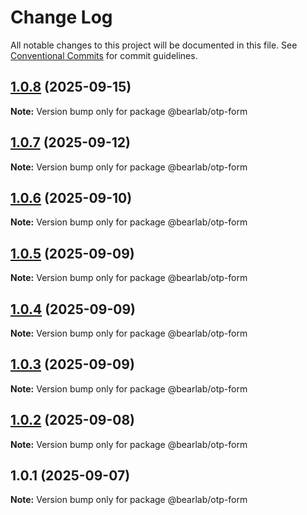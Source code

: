 # Change Log

All notable changes to this project will be documented in this file.
See [Conventional Commits](https://conventionalcommits.org) for commit guidelines.

## [1.0.8](https://github.com/hasanbala/ui-components/compare/@bearlab/otp-form@1.0.7...@bearlab/otp-form@1.0.8) (2025-09-15)

**Note:** Version bump only for package @bearlab/otp-form





## [1.0.7](https://github.com/hasanbala/ui-components/compare/@bearlab/otp-form@1.0.6...@bearlab/otp-form@1.0.7) (2025-09-12)

**Note:** Version bump only for package @bearlab/otp-form





## [1.0.6](https://github.com/hasanbala/ui-components/compare/@bearlab/otp-form@1.0.5...@bearlab/otp-form@1.0.6) (2025-09-10)

**Note:** Version bump only for package @bearlab/otp-form





## [1.0.5](https://github.com/hasanbala/ui-components/compare/@bearlab/otp-form@1.0.4...@bearlab/otp-form@1.0.5) (2025-09-09)

**Note:** Version bump only for package @bearlab/otp-form





## [1.0.4](https://github.com/hasanbala/ui-components/compare/@bearlab/otp-form@1.0.3...@bearlab/otp-form@1.0.4) (2025-09-09)

**Note:** Version bump only for package @bearlab/otp-form





## [1.0.3](https://github.com/hasanbala/ui-components/compare/@bearlab/otp-form@1.0.2...@bearlab/otp-form@1.0.3) (2025-09-09)

**Note:** Version bump only for package @bearlab/otp-form





## [1.0.2](https://github.com/hasanbala/ui-components/compare/@bearlab/otp-form@1.0.1...@bearlab/otp-form@1.0.2) (2025-09-08)

**Note:** Version bump only for package @bearlab/otp-form





## 1.0.1 (2025-09-07)

**Note:** Version bump only for package @bearlab/otp-form
